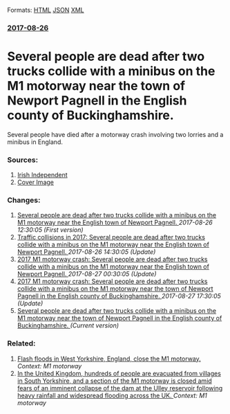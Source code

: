
Formats: [HTML](/news/2017/08/26/several-people-are-dead-after-two-trucks-collide-with-a-minibus-on-the-m1-motorway-near-the-town-of-newport-pagnell-in-the-english-county-of.html)  [JSON](/news/2017/08/26/several-people-are-dead-after-two-trucks-collide-with-a-minibus-on-the-m1-motorway-near-the-town-of-newport-pagnell-in-the-english-county-of.json)  [XML](/news/2017/08/26/several-people-are-dead-after-two-trucks-collide-with-a-minibus-on-the-m1-motorway-near-the-town-of-newport-pagnell-in-the-english-county-of.xml)  

### [2017-08-26](/news/2017/08/26/index.md)

# Several people are dead after two trucks collide with a minibus on the M1 motorway near the town of Newport Pagnell in the English county of Buckinghamshire. 

Several people have died after a motorway crash involving two lorries and a minibus in England.


### Sources:

1. [Irish Independent](http://www.independent.ie/world-news/europe/britain/several-dead-after-two-lorries-minibus-crash-in-england-36071150.html)
1. [Cover Image](http://www.independent.ie/incoming/article36062644.ece/ALTERNATES/h342/breaking20news.png)

### Changes:

1. [Several people are dead after two trucks collide with a minibus on the M1 motorway near the English town of Newport Pagnell. ](/news/2017/08/26/several-people-are-dead-after-two-trucks-collide-with-a-minibus-on-the-m1-motorway-near-the-english-town-of-newport-pagnell.md) _2017-08-26 12:30:05 (First version)_
2. [Traffic collisions in 2017: Several people are dead after two trucks collide with a minibus on the M1 motorway near the English town of Newport Pagnell. ](/news/2017/08/26/traffic-collisions-in-2017-several-people-are-dead-after-two-trucks-collide-with-a-minibus-on-the-m1-motorway-near-the-english-town-of-newp.md) _2017-08-26 14:30:05 (Update)_
3. [2017 M1 motorway crash: Several people are dead after two trucks collide with a minibus on the M1 motorway near the English town of Newport Pagnell. ](/news/2017/08/26/2017-m1-motorway-crash-several-people-are-dead-after-two-trucks-collide-with-a-minibus-on-the-m1-motorway-near-the-english-town-of-newport.md) _2017-08-27 00:30:05 (Update)_
4. [2017 M1 motorway crash: Several people are dead after two trucks collide with a minibus on the M1 motorway near the town of Newport Pagnell in the English county of Buckinghamshire. ](/news/2017/08/26/2017-m1-motorway-crash-several-people-are-dead-after-two-trucks-collide-with-a-minibus-on-the-m1-motorway-near-the-town-of-newport-pagnell.md) _2017-08-27 17:30:05 (Update)_
4. [Several people are dead after two trucks collide with a minibus on the M1 motorway near the town of Newport Pagnell in the English county of Buckinghamshire. ](/news/2017/08/26/several-people-are-dead-after-two-trucks-collide-with-a-minibus-on-the-m1-motorway-near-the-town-of-newport-pagnell-in-the-english-county-of.md) _(Current version)_

### Related:

1. [Flash floods in West Yorkshire, England, close the M1 motorway. ](/news/2012/06/10/flash-floods-in-west-yorkshire-england-close-the-m1-motorway.md) _Context: M1 motorway_
2. [ In the United Kingdom, hundreds of people are evacuated from villages in South Yorkshire, and a section of the M1 motorway is closed amid fears of an imminent collapse of the dam at the Ulley reservoir following heavy rainfall and widespread flooding across the UK. ](/news/2007/06/26/in-the-united-kingdom-hundreds-of-people-are-evacuated-from-villages-in-south-yorkshire-and-a-section-of-the-m1-motorway-is-closed-amid-f.md) _Context: M1 motorway_
